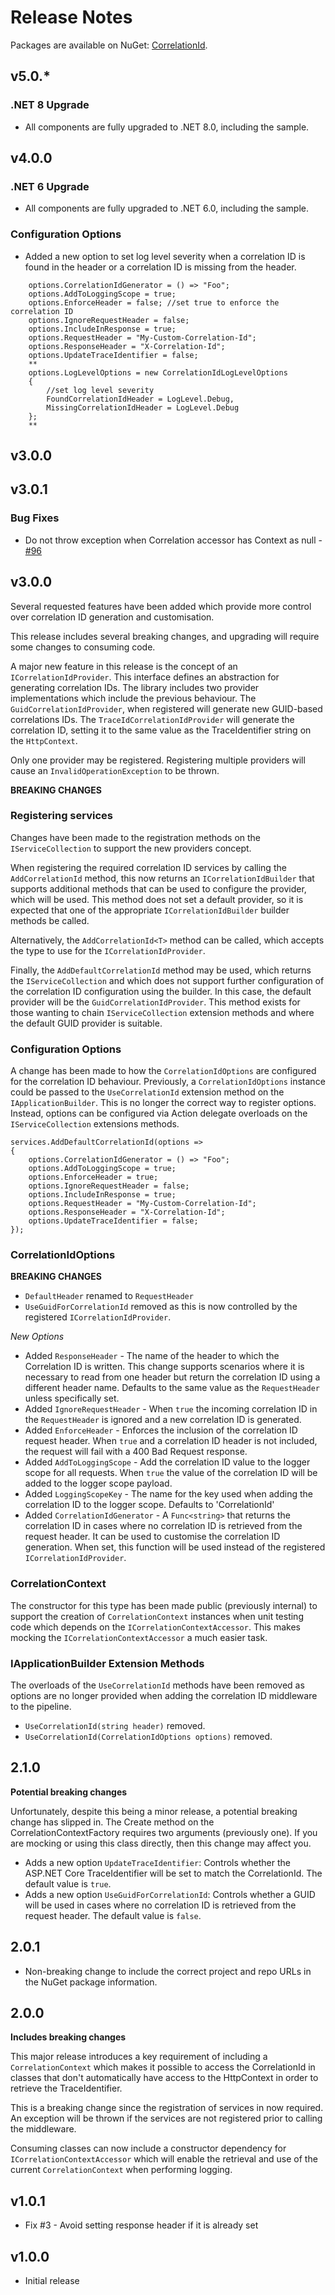 # Release Notes

Packages are available on NuGet: [CorrelationId](https://www.nuget.org/packages/CorrelationId/).

## v5.0.*

### .NET 8 Upgrade

* All components are fully upgraded to .NET 8.0, including the sample.

## v4.0.0

### .NET 6 Upgrade

* All components are fully upgraded to .NET 6.0, including the sample.

### Configuration Options

* Added a new option to set log level severity when a correlation ID is found in the header or a correlation ID is missing from the header. 

```
    options.CorrelationIdGenerator = () => "Foo";
    options.AddToLoggingScope = true;
    options.EnforceHeader = false; //set true to enforce the correlation ID
    options.IgnoreRequestHeader = false;
    options.IncludeInResponse = true;
    options.RequestHeader = "My-Custom-Correlation-Id";
    options.ResponseHeader = "X-Correlation-Id";
    options.UpdateTraceIdentifier = false;
    **
    options.LogLevelOptions = new CorrelationIdLogLevelOptions
    {
        //set log level severity
        FoundCorrelationIdHeader = LogLevel.Debug,  
        MissingCorrelationIdHeader = LogLevel.Debug
    };
    **
```

## v3.0.0

## v3.0.1

### Bug Fixes

* Do not throw exception when Correlation accessor has Context as null - [#96](https://github.com/stevejgordon/CorrelationId/pull/96)

## v3.0.0

Several requested features have been added which provide more control over correlation ID generation and customisation.

This release includes several breaking changes, and upgrading will require some changes to consuming code.

A major new feature in this release is the concept of an `ICorrelationIdProvider`. This interface defines an abstraction for generating correlation IDs. The library includes two provider implementations which include the previous behaviour. The `GuidCorrelationIdProvider`, when registered will generate new GUID-based correlations IDs. The `TraceIdCorrelationIdProvider` will generate the correlation ID, setting it to the same value as the TraceIdentifier string on the `HttpContext`.

Only one provider may be registered. Registering multiple providers will cause an `InvalidOperationException` to be thrown.

**BREAKING CHANGES**

### Registering services

Changes have been made to the registration methods on the `IServiceCollection` to support the new providers concept.

When registering the required correlation ID services by calling the `AddCorrelationId` method, this now returns an `ICorrelationIdBuilder` that supports additional methods that can be used to configure the provider, which will be used. This method does not set a default provider, so it is expected that one of the appropriate `ICorrelationIdBuilder` builder methods be called.

Alternatively, the `AddCorrelationId<T>` method can be called, which accepts the type to use for the `ICorrelationIdProvider`.

Finally, the `AddDefaultCorrelationId` method may be used, which returns the `IServiceCollection` and which does not support further configuration of the correlation ID configuration using the builder. In this case, the default provider will be the `GuidCorrelationIdProvider`. This method exists for those wanting to chain `IServiceCollection` extension methods and where the default GUID provider is suitable.

### Configuration Options

A change has been made to how the `CorrelationIdOptions` are configured for the correlation ID behaviour. Previously, a `CorrelationIdOptions` instance could be passed to the `UseCorrelationId` extension method on the `IApplicationBuilder`. This is no longer the correct way to register options. Instead, options can be configured via Action delegate overloads on the `IServiceCollection` extensions methods.

```
services.AddDefaultCorrelationId(options =>
{ 
    options.CorrelationIdGenerator = () => "Foo";
    options.AddToLoggingScope = true;
    options.EnforceHeader = true;
    options.IgnoreRequestHeader = false;
    options.IncludeInResponse = true;
    options.RequestHeader = "My-Custom-Correlation-Id";
    options.ResponseHeader = "X-Correlation-Id";
    options.UpdateTraceIdentifier = false;
});
```

### CorrelationIdOptions

**BREAKING CHANGES**

* `DefaultHeader` renamed to `RequestHeader`
* `UseGuidForCorrelationId` removed as this is now controlled by the registered `ICorrelationIdProvider`.

*New Options*

* Added `ResponseHeader` - The name of the header to which the Correlation ID is written. This change supports scenarios where it is necessary to read from one header but return the correlation ID using a different header name. Defaults to the same value as the `RequestHeader` unless specifically set.
* Added `IgnoreRequestHeader` - When `true` the incoming correlation ID in the `RequestHeader` is ignored and a new correlation ID is generated.
* Added `EnforceHeader` - Enforces the inclusion of the correlation ID request header. When `true` and a correlation ID header is not included, the request will fail with a 400 Bad Request response.
* Added `AddToLoggingScope` - Add the correlation ID value to the logger scope for all requests. When `true` the value of the correlation ID will be added to the logger scope payload.
* Added `LoggingScopeKey` - The name for the key used when adding the correlation ID to the logger scope. Defaults to 'CorrelationId'
* Added `CorrelationIdGenerator` - A `Func<string>` that returns the correlation ID in cases where no correlation ID is retrieved from the request header. It can be used to customise the correlation ID generation. When set, this function will be used instead of the registered `ICorrelationIdProvider`.

### CorrelationContext

The constructor for this type has been made public (previously internal) to support the creation of `CorrelationContext` instances when unit testing code which depends on the `ICorrelationContextAccessor`. This makes mocking the `ICorrelationContextAccessor` a much easier task.

### IApplicationBuilder Extension Methods

The overloads of the `UseCorrelationId` methods have been removed as options are no longer provided when adding the correlation ID middleware to the pipeline. 

* `UseCorrelationId(string header)` removed.
* `UseCorrelationId(CorrelationIdOptions options)` removed.

## 2.1.0

**Potential breaking changes**

Unfortunately, despite this being a minor release, a potential breaking change has slipped in. The Create method on the CorrelationContextFactory requires two arguments (previously one). If you are mocking or using this class directly, then this change may affect you.

* Adds a new option `UpdateTraceIdentifier`: Controls whether the ASP.NET Core TraceIdentifier will be set to match the CorrelationId. The default value is `true`.
* Adds a new option `UseGuidForCorrelationId`: Controls whether a GUID will be used in cases where no correlation ID is retrieved from the request header. The default value is `false`.

## 2.0.1

* Non-breaking change to include the correct project and repo URLs in the NuGet package information.

## 2.0.0

**Includes breaking changes**

This major release introduces a key requirement of including a `CorrelationContext` which makes it possible to access the CorrelationId in classes that don't automatically have access to the HttpContext in order to retrieve the TraceIdentifier.

This is a breaking change since the registration of services in now required. An exception will be thrown if the services are not registered prior to calling the middleware.

Consuming classes can now include a constructor dependency for `ICorrelationContextAccessor` which will enable the retrieval and use of the current `CorrelationContext` when performing logging.

## v1.0.1

* Fix #3 - Avoid setting response header if it is already set

## v1.0.0

* Initial release
